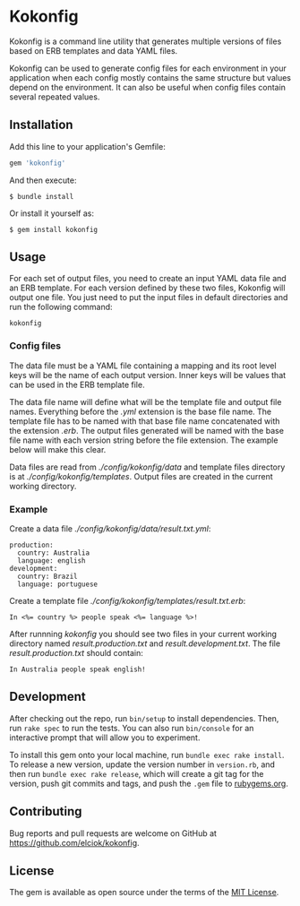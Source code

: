 # Kokonfig

Kokonfig is a command line utility that generates multiple versions of files based on ERB templates and data YAML files.

Kokonfig can be used to generate config files for each environment in your application when each config mostly contains the same structure but values depend on the environment. It can also be useful when config files contain several repeated values.

## Installation

Add this line to your application's Gemfile:

```ruby
gem 'kokonfig'
```

And then execute:

    $ bundle install

Or install it yourself as:

    $ gem install kokonfig

## Usage

For each set of output files, you need to create an input YAML data file and an ERB template. For each version defined by these two files, Kokonfig will output one file. You just need to put the input files in default directories and run the following command:

```
kokonfig
```

### Config files

The data file must be a YAML file containing a mapping and its root level keys will be the name of each output version. Inner keys will be values that can be used in the ERB template file.

The data file name will define what will be the template file and output file names. Everything before the *.yml* extension is the base file name. The template file has to be named with that base file name concatenated with the extension *.erb*. The output files generated will be named with the base file name with each version string before the file extension. The example below will make this clear.

Data files are read from *./config/kokonfig/data* and template files directory is at *./config/kokonfig/templates*. Output files are created in the current working directory. 

### Example

Create a data file *./config/kokonfig/data/result.txt.yml*:

```
production:
  country: Australia
  language: english  
development:
  country: Brazil
  language: portuguese
```

Create a template file *./config/kokonfig/templates/result.txt.erb*:

```
In <%= country %> people speak <%= language %>!
```

After runnning *kokonfig* you should see two files in your current working directory named *result.production.txt* and *result.development.txt*. The file *result.production.txt* should contain:

```
In Australia people speak english!
```

## Development

After checking out the repo, run `bin/setup` to install dependencies. Then, run `rake spec` to run the tests. You can also run `bin/console` for an interactive prompt that will allow you to experiment.

To install this gem onto your local machine, run `bundle exec rake install`. To release a new version, update the version number in `version.rb`, and then run `bundle exec rake release`, which will create a git tag for the version, push git commits and tags, and push the `.gem` file to [rubygems.org](https://rubygems.org).

## Contributing

Bug reports and pull requests are welcome on GitHub at https://github.com/elciok/kokonfig.


## License

The gem is available as open source under the terms of the [MIT License](https://opensource.org/licenses/MIT).
